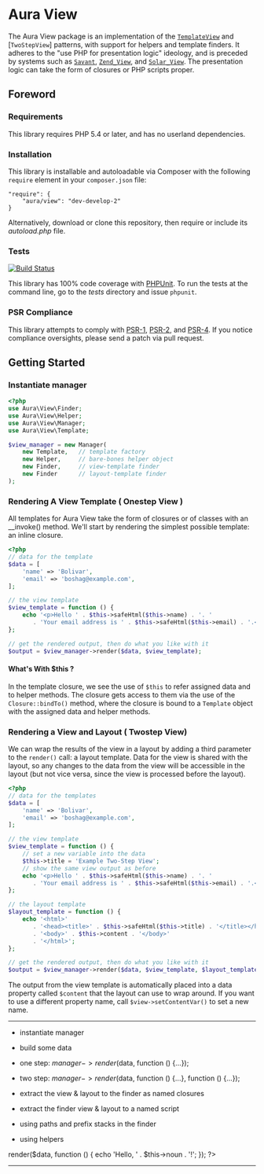 # Aura View

The Aura View package is an implementation of the
[`TemplateView`](http://martinfowler.com/eaaCatalog/templateView.html) and [`TwoStepView`] patterns,
with support for helpers and template finders. It adheres to
the "use PHP for presentation logic" ideology, and is preceded by systems such
as [`Savant`](http://phpsavant.com),
[`Zend_View`](http://framework.zend.com/manual/en/zend.view.html), and
[`Solar_View`](http://solarphp.com/class/Solar_View).  The presentation logic
can take the form of closures or PHP scripts proper.

## Foreword

### Requirements

This library requires PHP 5.4 or later, and has no userland dependencies.

### Installation

This library is installable and autoloadable via Composer with the following
`require` element in your `composer.json` file:

    "require": {
        "aura/view": "dev-develop-2"
    }
    
Alternatively, download or clone this repository, then require or include its
_autoload.php_ file.

### Tests

[![Build Status](https://travis-ci.org/auraphp/Aura.View.png?branch=develop-2)](https://travis-ci.org/auraphp/Aura.View)

This library has 100% code coverage with [PHPUnit][]. To run the tests at the
command line, go to the _tests_ directory and issue `phpunit`.

[phpunit]: http://phpunit.de/manual/

### PSR Compliance

This library attempts to comply with [PSR-1][], [PSR-2][], and [PSR-4][]. If
you notice compliance oversights, please send a patch via pull request.

[PSR-1]: https://github.com/php-fig/fig-standards/blob/master/accepted/PSR-1-basic-coding-standard.md
[PSR-2]: https://github.com/php-fig/fig-standards/blob/master/accepted/PSR-2-coding-style-guide.md
[PSR-4]: https://github.com/php-fig/fig-standards/blob/master/accepted/PSR-4-autoloader.md

## Getting Started

### Instantiate manager

```php
<?php
use Aura\View\Finder;
use Aura\View\Helper;
use Aura\View\Manager;
use Aura\View\Template;

$view_manager = new Manager(
    new Template,   // template factory
    new Helper,     // bare-bones helper object
    new Finder,     // view-template finder
    new Finder      // layout-template finder
);
```

### Rendering A View Template ( Onestep View )

All templates for Aura View take the form of closures or of classes with an
__invoke() method.  We'll start by rendering the simplest possible template:
an inline closure.

```php
<?php
// data for the template
$data = [
    'name' => 'Bolivar',
    'email' => 'boshag@example.com',
];

// the view template
$view_template = function () {
    echo '<p>Hello ' . $this->safeHtml($this->name) . '. '
       . 'Your email address is ' . $this->safeHtml($this->email) . '.</p>';
};

// get the rendered output, then do what you like with it
$output = $view_manager->render($data, $view_template);
```

#### What's With $this ?

In the template closure, we see the use of `$this` to refer assigned data
and to helper methods.  The closure gets access to them via the use of the
`Closure::bindTo()` method, where the closure is bound to a `Template` object
with the assigned data and helper methods.


### Rendering a View and Layout ( Twostep View)

We can wrap the results of the view in a layout by adding a third parameter
to the `render()` call: a layout template.  Data for the view is shared with
the layout, so any changes to the data from the view will be accessible in
the layout (but not vice versa, since the view is processed before the layout).

```php
<?php
// data for the templates
$data = [
    'name' => 'Bolivar',
    'email' => 'boshag@example.com',
];

// the view template
$view_template = function () {
    // set a new variable into the data
    $this->title = 'Example Two-Step View';
    // show the same view output as before
    echo '<p>Hello ' . $this->safeHtml($this->name) . '. '
       . 'Your email address is ' . $this->safeHtml($this->email) . '.</p>';
};

// the layout template
$layout_template = function () {
    echo '<html>'
       . '<head><title>' . $this->safeHtml($this->title) . '</title></head>'
       . '<body>' . $this->content . '</body>'
       . '</html>';
};

// get the rendered output, then do what you like with it
$output = $view_manager->render($data, $view_template, $layout_template);
```

The output from the view template is automatically placed into a data property
called `$content` that the layout can use to wrap around.  If you want to use
a different property name, call `$view->setContentVar()` to set a new name.


* * *

- instantiate manager

- build some data

- one step: $manager->render($data, function () {...});

- two step: $manager->render($data, function () {...}, function () {...});

- extract the view & layout to the finder as named closures

- extract the finder view & layout to a named script

- using paths and prefix stacks in the finder

- using helpers

<?php
$view->render($data, function () {
    echo 'Hello, ' . $this->noun . '!';
});

?>

* * * 

